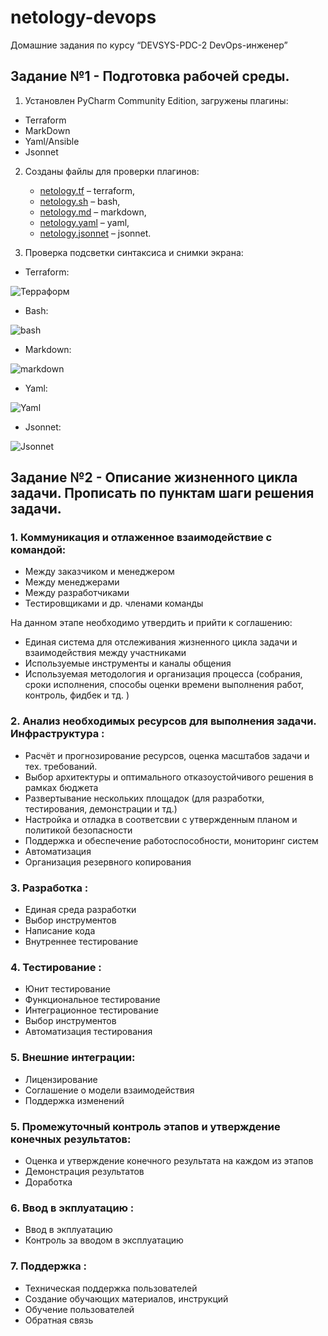 # netology-devops
Домашние задания по курсу “DEVSYS-PDC-2 DevOps-инженер”

## Задание №1 - Подготовка рабочей среды. 

1. Установлен PyCharm Community Edition, загружены плагины:
+ Terraform
+ MarkDown
+ Yaml/Ansible
+ Jsonnet
2. Cозданы файлы для проверки плагинов:

    - [netology.tf](01_intro_01/netology.tf) – terraform,
    - [netology.sh](01_intro_01/netology.sh) – bash,
    - [netology.md](1_intro_01/netology.md) – markdown, 
    - [netology.yaml](1_intro_01/netology.yaml) – yaml,
    - [netology.jsonnet](1_intro_01/netology.jsonnet) – jsonnet.
3. Проверка подсветки синтаксиса и снимки экрана:         
- Terraform:

![Терраформ](01_intro_01/img/terraform.png "Плагин Terraform")         
- Bash:
   
![bash](01_intro_01/img/netology.png)
- Markdown:

![markdown](01_intro_01/img/markdown.png)

- Yaml:

![Yaml](01_intro_01/img/yaml.png)

- Jsonnet:

![Jsonnet](01_intro_01/img/jsonnet.png)           

## Задание №2 - Описание жизненного цикла задачи. Прописать по пунктам шаги решения задачи.
  
### 1. Коммуникация и отлаженное взаимодействие с командой:

   + Между заказчиком и менеджером
   + Между менеджерами
   + Между разработчиками
   + Тестировщиками и др. членами команды

На данном этапе необходимо утвердить и прийти к соглашению:
   + Единая система для отслеживания жизненного цикла задачи и взаимодействия между участниками
   + Используемые инструменты и каналы общения
   + Используемая методология и организация процесса (собрания, сроки исполнения, способы оценки времени выполнения работ, контроль, фидбек и тд. )   

### 2. Анализ необходимых ресурсов для выполнения задачи. Инфраструктура :

   + Расчёт и прогнозирование ресурсов, оценка масштабов задачи и тех. требований.
   + Выбор архитектуры и оптимального отказоустойчивого решения в рамках бюджета
   + Развертывание нескольких площадок (для разработки, тестирования, демонстрации и тд.)
   + Настройка и отладка в соответсвии с утвержденным планом и политикой безопасности
   + Поддержка и обеспечение работоспособности, мониторинг систем
   + Автоматизация
   + Организация резервного копирования

### 3. Разработка :

   + Единая среда разработки
   + Выбор инструментов
   + Написание кода
   + Внутреннее тестирование   
   
### 4. Тестирование :

   + Юнит тестирование
   + Функциональное тестирование
   + Интеграционное тестирование
   + Выбор инструментов
   + Автоматизация тестирования

### 5. Внешние интеграции:

   + Лицензирование
   + Соглашение о модели взаимодействия
   + Поддержка изменений       

### 5. Промежуточный контроль этапов и утверждение конечных результатов:

   + Оценка и утверждение конечного результата на каждом из этапов
   + Демонстрация результатов  
   + Доработка       

### 6. Ввод в экплуатацию :

   + Ввод в экплуатацию
   + Контроль за вводом в эксплуатацию

### 7. Поддержка :

   + Техническая поддержка пользователей
   + Создание обучающих материалов, инструкций
   + Обучение пользователей
   + Обратная связь              
